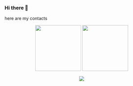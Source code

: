 ### Hi there 👋
<p>
  here are my contacts
</p>

<p align='center'>
   <a href="https://github-readme-stats.vercel.app/api?username=tanuki-er&show_icons=true&count_private=true">
       <img height=150 src="https://github-readme-stats.vercel.app/api?username=tanuki-er&show_icons=true&count_private=true"/></a>
   <a href="https://github.com/romankh3/github-readme-stats">
       <img height=150 src="https://github-readme-stats.vercel.app/api/top-langs/?username=romankh3&layout=compact"/></a>
</p>

<p align='center'>
  <a href="https://t.me/Aelys_er"> <img src="https://img.shields.io/badge/Telegram-2CA5E0?style=for-the-badge&logo=telegram&logoColor=white" /></a>
  <!--<a> <img src="https://img.shields.io/badge/Gmail-D14836?style=for-the-badge&logo=gmail&logoColor=white"/><link email=miiikamikailov@gmail.com/></a>-->
  <!--<a href=""><img src="https://img.shields.io/badge/WeChat-07C160?style=for-the-badge&logo=wechat&logoColor=white"/></a>-->
</p>


<!--
**tanuki-er/tanuki-er** is a ✨ _special_ ✨ repository because its `README.md` (this file) appears on your GitHub profile.

Here are some ideas to get you started:

- 🔭 I’m currently working on ...
- 🌱 I’m currently learning ...
- 👯 I’m looking to collaborate on ...
- 🤔 I’m looking for help with ...
- 💬 Ask me about ...
- 📫 How to reach me: ...
- 😄 Pronouns: ...
- ⚡ Fun fact: ...
-->
